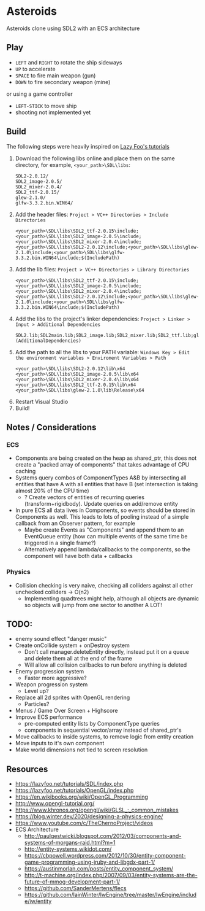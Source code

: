 # Asteroids

Asteroids clone using SDL2 with an ECS architecture

## Play

* `LEFT` and `RIGHT` to rotate the ship sideways
* `UP` to accelerate
* `SPACE` to fire main weapon (gun)
* `DOWN` to fire secondary weapon (mine)

or using a game controller

* `LEFT-STICK` to move ship
* shooting not implemented yet

## Build

The following steps were heavily inspired on [Lazy Foo's tutorials](https://lazyfoo.net/tutorials/SDL/01_hello_SDL/index.php)

1. Download the following libs online and place them on the same directory, for example, `<your_path>\SDL\libs`:
	```
	SDL2-2.0.12/
	SDL2_image-2.0.5/
	SDL2_mixer-2.0.4/
	SDL2_ttf-2.0.15/
	glew-2.1.0/
	glfw-3.3.2.bin.WIN64/
	```
2. Add the header files: `Project > VC++ Directories > Include Directories` 
	```
	<your_path>\SDL\libs\SDL2_ttf-2.0.15\include;<your_path>\SDL\libs\SDL2_image-2.0.5\include;<your_path>\SDL\libs\SDL2_mixer-2.0.4\include;<your_path>\SDL\libs\SDL2-2.0.12\include;<your_path>\SDL\libs\glew-2.1.0\include;<your_path>\SDL\libs\glfw-3.3.2.bin.WIN64\include;$(IncludePath)
	```
3. Add the lib files: `Project > VC++ Directories > Library Directories` 
	```
	<your_path>\SDL\libs\SDL2_ttf-2.0.15\include;<your_path>\SDL\libs\SDL2_image-2.0.5\include;<your_path>\SDL\libs\SDL2_mixer-2.0.4\include;<your_path>\SDL\libs\SDL2-2.0.12\include;<your_path>\SDL\libs\glew-2.1.0\include;<your_path>\SDL\libs\glfw-3.3.2.bin.WIN64\include;$(IncludePath)
	```
4. Add the libs to the project's linker dependencies: `Project > Linker > Input > Additional Dependencies` 
	```
	SDL2.lib;SDL2main.lib;SDL2_image.lib;SDL2_mixer.lib;SDL2_ttf.lib;glew32.lib;opengl32.lib;glu32.lib;%(AdditionalDependencies)
	```
5. Add the path to all the libs to your PATH variable: `Windows Key > Edit the environment variables > Enviroment Variables > Path`  
	```
	<your_path>\SDL\libs\SDL2-2.0.12\lib\x64
	<your_path>\SDL\libs\SDL2_image-2.0.5\lib\x64
	<your_path>\SDL\libs\SDL2_mixer-2.0.4\lib\x64
	<your_path>\SDL\libs\SDL2_ttf-2.0.15\lib\x64
	<your_path>\SDL\libs\glew-2.1.0\lib\Release\x64
	```
6. Restart Visual Studio
7. Build!

## Notes / Considerations

### ECS
* Components are being created on the heap as shared_ptr, this does not create a "packed array of components" that takes advantage of CPU caching
* Systems query combos of ComponentTypes A&B by intersecting all entities that have A with all entities that have B (set intersection is taking almost 20% of the CPU time)
	* ? Create vectors of entities of recurring queries (transform+rigidbody). Update queries on add/remove entity
* In pure ECS all data lives in Components, so events should be stored in Components as well. This leads to lots of pooling instead of a simple callback from an Observer pattern, for example
	* Maybe create Events as "Components" and append them to an EventQueue entity (how can multiple events of the same time be triggered in a single frame?)
	* Alternatively append lambda/callbacks to the components, so the component will have both data + callbacks

### Physics
* Collision checking is very naive, checking all colliders against all other unchecked colliders -> O(n2)
	* Implementing quadtrees might help, although all objects are dynamic so objects will jump from one sector to another A LOT!


## TODO:
* enemy sound effect "danger music"
* Create onCollide system + onDestroy system
	* Don't call manager.deleteEntity directly, instead put it on a queue and delete them all at the end of the frame
	* Will allow all collision callbacks to run before anything is deleted
* Enemy progression system
	* Faster more aggressive?
* Weapon progression system
	* Level up?
* Replace all 2d sprites with OpenGL rendering
	* Particles?
* Menus / Game Over Screen + Highscore
* Improve ECS performance
	* pre-computed entity lists by ComponentType queries
	* components in sequential vector/array instead of shared_ptr's
* Move callbacks to inside systems, to remove logic from entity creation
* Move inputs to it's own component
* Make world dimensions not tied to screen resolution

## Resources

* https://lazyfoo.net/tutorials/SDL/index.php
* https://lazyfoo.net/tutorials/OpenGL/index.php
* https://en.wikibooks.org/wiki/OpenGL_Programming
* http://www.opengl-tutorial.org/
* https://www.khronos.org/opengl/wiki/GLSL_:_common_mistakes
* https://blog.winter.dev/2020/designing-a-physics-engine/
* https://www.youtube.com/c/TheChernoProject/videos
* ECS Architecture
	* http://paulgestwicki.blogspot.com/2012/03/components-and-systems-of-morgans-raid.html?m=1
	* http://entity-systems.wikidot.com/
	* https://cbpowell.wordpress.com/2012/10/30/entity-component-game-programming-using-jruby-and-libgdx-part-1/
	* https://austinmorlan.com/posts/entity_component_system/
	* http://t-machine.org/index.php/2007/09/03/entity-systems-are-the-future-of-mmog-development-part-1/
	* https://github.com/SanderMertens/flecs
	* https://github.com/IainWinter/IwEngine/tree/master/IwEngine/include/iw/entity
